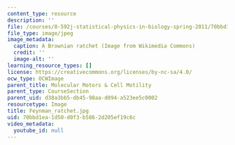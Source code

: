 ```yaml
---
content_type: resource
description: ''
file: /courses/8-592j-statistical-physics-in-biology-spring-2011/70bbd1ea1d50d0f3b5862d205ef19c6c_Feynman_ratchet.jpg
file_type: image/jpeg
image_metadata:
  caption: A Brownian ratchet (Image from Wikimedia Commons)
  credit: ''
  image-alt: ''
learning_resource_types: []
license: https://creativecommons.org/licenses/by-nc-sa/4.0/
ocw_type: OCWImage
parent_title: Molecular Motors & Cell Motility
parent_type: CourseSection
parent_uid: d38a3bb5-db45-98aa-d094-a523ee5c0002
resourcetype: Image
title: Feynman_ratchet.jpg
uid: 70bbd1ea-1d50-d0f3-b586-2d205ef19c6c
video_metadata:
  youtube_id: null
---
```

